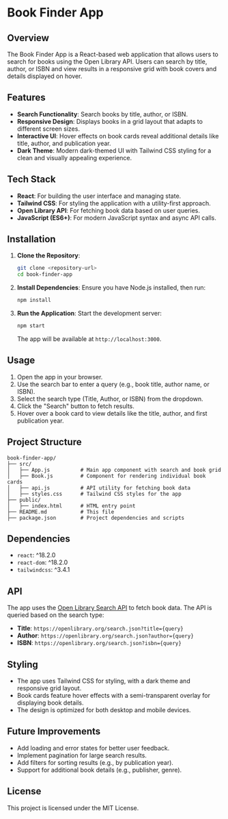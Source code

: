 # Book Finder App

## Overview
The Book Finder App is a React-based web application that allows users to search for books using the Open Library API. Users can search by title, author, or ISBN and view results in a responsive grid with book covers and details displayed on hover.

## Features
- **Search Functionality**: Search books by title, author, or ISBN.
- **Responsive Design**: Displays books in a grid layout that adapts to different screen sizes.
- **Interactive UI**: Hover effects on book cards reveal additional details like title, author, and publication year.
- **Dark Theme**: Modern dark-themed UI with Tailwind CSS styling for a clean and visually appealing experience.

## Tech Stack
- **React**: For building the user interface and managing state.
- **Tailwind CSS**: For styling the application with a utility-first approach.
- **Open Library API**: For fetching book data based on user queries.
- **JavaScript (ES6+)**: For modern JavaScript syntax and async API calls.

## Installation
1. **Clone the Repository**:
   ```bash
   git clone <repository-url>
   cd book-finder-app
   ```

2. **Install Dependencies**:
   Ensure you have Node.js installed, then run:
   ```bash
   npm install
   ```

3. **Run the Application**:
   Start the development server:
   ```bash
   npm start
   ```
   The app will be available at `http://localhost:3000`.

## Usage
1. Open the app in your browser.
2. Use the search bar to enter a query (e.g., book title, author name, or ISBN).
3. Select the search type (Title, Author, or ISBN) from the dropdown.
4. Click the "Search" button to fetch results.
5. Hover over a book card to view details like the title, author, and first publication year.

## Project Structure
```
book-finder-app/
├── src/
│   ├── App.js          # Main app component with search and book grid
│   ├── Book.js         # Component for rendering individual book cards
│   ├── api.js          # API utility for fetching book data
│   ├── styles.css      # Tailwind CSS styles for the app
├── public/
│   ├── index.html      # HTML entry point
├── README.md           # This file
├── package.json        # Project dependencies and scripts
```

## Dependencies
- `react`: ^18.2.0
- `react-dom`: ^18.2.0
- `tailwindcss`: ^3.4.1

## API
The app uses the [Open Library Search API](https://openlibrary.org/dev/docs/api/search) to fetch book data. The API is queried based on the search type:
- **Title**: `https://openlibrary.org/search.json?title={query}`
- **Author**: `https://openlibrary.org/search.json?author={query}`
- **ISBN**: `https://openlibrary.org/search.json?isbn={query}`

## Styling
- The app uses Tailwind CSS for styling, with a dark theme and responsive grid layout.
- Book cards feature hover effects with a semi-transparent overlay for displaying book details.
- The design is optimized for both desktop and mobile devices.

## Future Improvements
- Add loading and error states for better user feedback.
- Implement pagination for large search results.
- Add filters for sorting results (e.g., by publication year).
- Support for additional book details (e.g., publisher, genre).

## License
This project is licensed under the MIT License.
```
